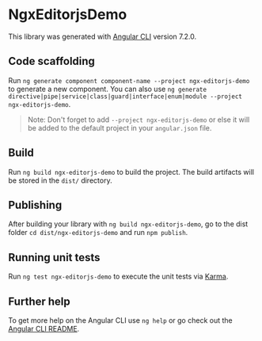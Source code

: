 # NgxEditorjsDemo

This library was generated with [Angular CLI](https://github.com/angular/angular-cli) version 7.2.0.

## Code scaffolding

Run `ng generate component component-name --project ngx-editorjs-demo` to generate a new component. You can also use `ng generate directive|pipe|service|class|guard|interface|enum|module --project ngx-editorjs-demo`.

> Note: Don't forget to add `--project ngx-editorjs-demo` or else it will be added to the default project in your `angular.json` file.

## Build

Run `ng build ngx-editorjs-demo` to build the project. The build artifacts will be stored in the `dist/` directory.

## Publishing

After building your library with `ng build ngx-editorjs-demo`, go to the dist folder `cd dist/ngx-editorjs-demo` and run `npm publish`.

## Running unit tests

Run `ng test ngx-editorjs-demo` to execute the unit tests via [Karma](https://karma-runner.github.io).

## Further help

To get more help on the Angular CLI use `ng help` or go check out the [Angular CLI README](https://github.com/angular/angular-cli/blob/master/README.md).
